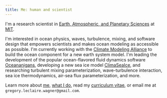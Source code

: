 ```yaml
---
title: Me: human and scientist
---
```


I'm a research scientist in 
[Earth, Atmospheric, and Planetary Sciences] at [MIT].

I'm interested in ocean physics, waves, turbulence, mixing,
and software design that empowers scientists and makes ocean modeling 
as accessible as possible.
I'm currently working with the [Climate Modeling Alliance] 
to build the ocean component for a new earth system model.
I'm leading the development of the popular ocean-flavored fluid dynamics
software [Oceananigans], developing a new sea ice model [ClimaSeaIce],
and researching turbulent mixing parameterization,
wave-turbulence interaction, sea ice thermodynamics, air-sea flux parameterization,
and more.

Learn more about [me], [what I do], read my [curriculum vitae],
or email me at `gregory.leclaire.wagner@gmail.com`.

[Oceananigans]: https://github.com/CliMA/Oceananigans.jl
[ClimaSeaIce]: https://github.com/CliMA/ClimaSeaIce.jl
[Earth, Atmospheric, and Planetary Sciences]: https://eapsweb.mit.edu
[Climate Modeling Alliance]: https://clima.caltech.edu
[curriculum vitae]: https://glwagner.github.io/assets/pdf/glw-curriculum-vitae.pdf
[me]: https://glwagner.github.io/about/
[what I do]: https://glwagner.github.io/projects/
[MIT]: http://www.mit.edu
